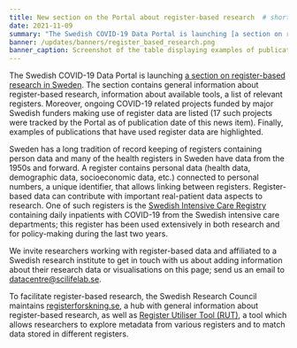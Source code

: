 ```yaml
---
title: New section on the Portal about register-based research  # short
date: 2021-11-09
summary: "The Swedish COVID-19 Data Portal is launching [a section on register-based research in Sweden](/data_types/health_data/register_based_research/) containing an overview of relevant registers and examples of research projects have used register data."
banner: /updates/banners/register_based_research.png
banner_caption: Screenshot of the table displaying examples of publications of register-based research.
---
```


The Swedish COVID-19 Data Portal is launching [a section on register-based research in Sweden](/data_types/health_data/register_based_research/). The section contains general information about register-based research, information about available tools, a list of relevant registers. Moreover, ongoing COVID-19 related projects funded by major Swedish funders making use of register data are listed (17 such projects were tracked by the Portal as of publication date of this news item). Finally, examples of publications that have used register data are highlighted.

Sweden has a long tradition of record keeping of registers containing person data and many of the health registers in Sweden have data from the 1950s and forward. A register contains personal data (health data, demographic data, socioeconomic data, etc.) connected to personal numbers, a unique identifier, that allows linking between registers. Register-based data can contribute with important real-patient data aspects to research. One of such registers is the [Swedish Intensive Care Registry](https://www.icuregswe.org/en/) containing daily inpatients with COVID-19 from the Swedish intensive care departments; this register has been used extensively in both research and for policy-making during the last two years.

We invite researchers working with register-based data and affiliated to a Swedish research institute to get in touch with us about adding information about their research data or visualisations on this page; send us an email to <datacentre@scilifelab.se>.

To facilitate register-based research, the Swedish Research Council maintains [registerforskning.se](https://registerforskning.se), a hub with general information about register-based research, as well as [Register Utiliser Tool (RUT)](http://rut.registerforskning.se/), a tool which allows researchers to explore metadata from various registers and to match data stored in different registers.
